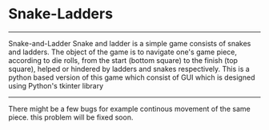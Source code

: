 # Snake-Ladders
**********************************
Snake-and-Ladder Snake and ladder is a simple game consists of snakes and ladders. The object of the game is to navigate one's game piece, according to die rolls, from the start (bottom square) to the finish (top square), helped or hindered by ladders and snakes respectively.  This is a python based version of this game which consist of GUI which is designed using Python's tkinter library
**********************************

There might be a few bugs for example continous movement of the same piece.
this problem will be fixed soon.

